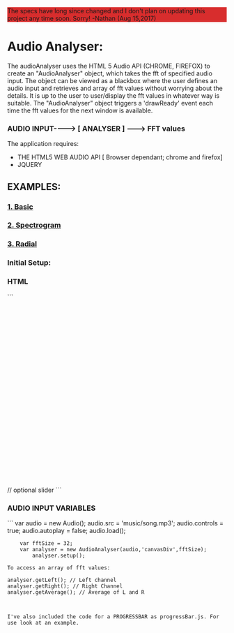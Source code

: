 <div style="background-color: #d82d2d;">The specs have long since changed and I don't plan on updating this project any time soon. Sorry! -Nathan (Aug 15,2017)</div>

<h1>Audio Analyser:</h1>
<p>
The audioAnalyser uses the HTML 5 Audio API (CHROME, FIREFOX) to create an "AudioAnalyser" object, 
which takes the fft of specified audio input. The object can be viewed as a blackbox where the user defines 
an audio input and retrieves and array of fft values without worrying about the details. 
It is up to the user to user/display the fft values in whatever way is suitable. 
The "AudioAnalyser" object triggers a 'drawReady' event each time the fft values for the next window is available.  
</p>

<h3>AUDIO INPUT----> [  ANALYSER  ] ---> FFT values </h3>
		


The application requires: 
<ul>
<li>THE HTML5 WEB AUDIO API [ Browser dependant; chrome and firefox]</li>
<li>JQUERY</li>
</ul>

<h2>EXAMPLES:</h2>
<h3><a href="http://nathanwillson.com/projects/audioVisualizer/BasicVisualizer/index.html">1. Basic</a></h3>
<h3><a href="http://nathanwillson.com/projects/audioVisualizer/BasicVisualizer/index.html">2. Spectrogram</a></h3>
<h3><a href="http://nathanwillson.com/projects/audioVisualizer/BasicVisualizer/index.html">3. Radial</a></h3>
<h3>Initial Setup: </h3>

<h3>HTML</h3>
```
        <div align="center" id="canvasDiv" style="width:800px; height:400px;"></div>
        <div id="slider" style="width:800px; height:25px;"></div> // optional slider
```

<h3>AUDIO INPUT VARIABLES</h3>
```
        var audio = new Audio();
        	audio.src = 'music/song.mp3';
        	audio.controls = true;
        	audio.autoplay = false;
        	audio.load();

        var fftSize = 32;
        var analyser = new AudioAnalyser(audio,'canvasDiv',fftSize); 
        	analyser.setup(); 

```
To access an array of fft values:
```
	analyser.getLeft(); // Left channel
	analyser.getRight(); // Right Channel
	analyser.getAverage(); // Average of L and R
```


I've also included the code for a PROGRESSBAR as progressBar.js. For use look at an example. 

